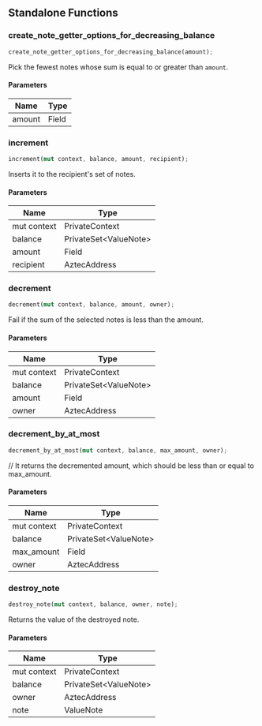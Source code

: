 ## Standalone Functions

### create_note_getter_options_for_decreasing_balance

```rust
create_note_getter_options_for_decreasing_balance(amount);
```

Pick the fewest notes whose sum is equal to or greater than `amount`.

#### Parameters
| Name | Type |
| --- | --- |
| amount | Field |

### increment

```rust
increment(mut context, balance, amount, recipient);
```

Inserts it to the recipient's set of notes.

#### Parameters
| Name | Type |
| --- | --- |
| mut context | PrivateContext |
| balance | PrivateSet&lt;ValueNote&gt; |
| amount | Field |
| recipient | AztecAddress |

### decrement

```rust
decrement(mut context, balance, amount, owner);
```

Fail if the sum of the selected notes is less than the amount.

#### Parameters
| Name | Type |
| --- | --- |
| mut context | PrivateContext |
| balance | PrivateSet&lt;ValueNote&gt; |
| amount | Field |
| owner | AztecAddress |

### decrement_by_at_most

```rust
decrement_by_at_most(mut context, balance, max_amount, owner);
```

// It returns the decremented amount, which should be less than or equal to max_amount.

#### Parameters
| Name | Type |
| --- | --- |
| mut context | PrivateContext |
| balance | PrivateSet&lt;ValueNote&gt; |
| max_amount | Field |
| owner | AztecAddress |

### destroy_note

```rust
destroy_note(mut context, balance, owner, note);
```

Returns the value of the destroyed note.

#### Parameters
| Name | Type |
| --- | --- |
| mut context | PrivateContext |
| balance | PrivateSet&lt;ValueNote&gt; |
| owner | AztecAddress |
| note | ValueNote |

